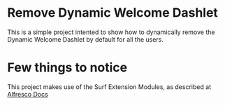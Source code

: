 # Remove Dynamic Welcome Dashlet

This is a simple project intented to show how to dynamically remove the Dynamic Welcome Dashlet by default for all the users. 

# Few things to notice

This project makes use of the Surf Extension Modules, as described at [Alfresco Docs](https://docs.alfresco.com/5.1/tasks/dev-extensions-share-tutorials-js-customize.html)